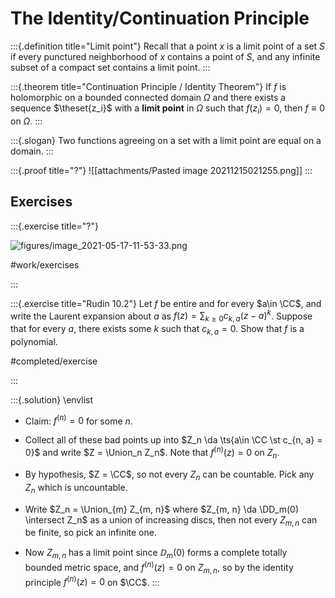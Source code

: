 # The Identity/Continuation Principle

:::{.definition title="Limit point"}
Recall that a point $x$ is a limit point of a set $S$ if every punctured neighborhood of $x$ contains a point of $S$, and any infinite subset of a compact set contains a limit point.
:::

:::{.theorem title="Continuation Principle / Identity Theorem"}
If $f$ is holomorphic on a bounded connected domain $\Omega$ and there exists a sequence $\theset{z_i}$ with a **limit point** in $\Omega$ such that $f(z_i) = 0$, then $f\equiv 0$ on $\Omega$.
:::

:::{.slogan}
Two functions agreeing on a set with a limit point are equal on a domain.
:::

:::{.proof title="?"}
![[attachments/Pasted image 20211215021255.png]]
:::

## Exercises

:::{.exercise title="?"}

![figures/image_2021-05-17-11-53-33.png](figures/image_2021-05-17-11-53-33.png)

#work/exercises

:::

:::{.exercise title="Rudin 10.2"}
Let $f$ be entire and for every $a\in \CC$, and write the Laurent expansion about $a$ as $f(z) = \sum_{k\geq 0} c_{k, a} (z-a)^k$.
Suppose that for every $a$, there exists some $k$ such that $c_{k, a} = 0$.
Show that $f$ is a polynomial.

#completed/exercise

:::

:::{.solution}
\envlist

- Claim: $f^{(n)} = 0$ for some $n$.
- Collect all of these bad points up into $Z_n \da \ts{a\in \CC \st c_{n, a} = 0}$ and write $Z = \Union_n Z_n$.
  Note that $f^{(n)}(z) = 0$ on $Z_n$.
- By hypothesis, $Z = \CC$, so not every $Z_n$ can be countable.
  Pick any $Z_n$ which is uncountable.

- Write $Z_n = \Union_{m} Z_{m, n}$ where $Z_{m, n} \da \DD_m(0) \intersect Z_n$ as a union of increasing discs, then not every $Z_{m, n}$ can be finite, so pick an infinite one.
- Now $Z_{m, n}$ has a limit point since $\DD_m(0)$ forms a complete totally bounded metric space, and $f^{(n)}(z) = 0$ on $Z_{m, n}$, so by the identity principle $f^{(n)}(z) = 0$ on $\CC$.
:::

